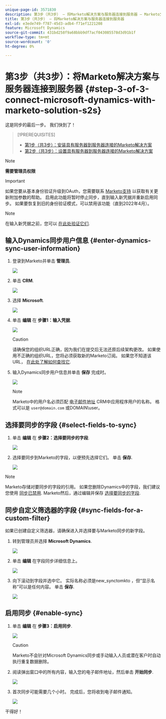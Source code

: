 ```yaml
---
unique-page-id: 3571830
description: 第3步（共3步） — 将Marketo解决方案与服务器连接到服务器 — Marketo文档 — 产品文档
title: 第3步（共3步） — 将Marketo解决方案与服务器连接到服务器
exl-id: e3ede749-f787-45d3-adb4-f71ef1221208
feature: Microsoft Dynamics
source-git-commit: 431bd258f9a68bbb9df7acf043085578d3d91b1f
workflow-type: tm+mt
source-wordcount: '0'
ht-degree: 0%

---
```


# 第3步（共3步）：将Marketo解决方案与服务器连接到服务器 {#step-3-of-3-connect-microsoft-dynamics-with-marketo-solution-s2s}

这是同步的最后一步。 我们快到了！

>[!PREREQUISITES]
>
>* [第1步（共3步）：安装具有服务器到服务器连接的Marketo解决方案](/help/marketo/product-docs/crm-sync/microsoft-dynamics-sync/sync-setup/microsoft-dynamics-365-with-s2s-connection/step-1-of-3-install.md)
>* [第2步（共3步）：设置具有服务器到服务器连接的Marketo解决方案](/help/marketo/product-docs/crm-sync/microsoft-dynamics-sync/sync-setup/microsoft-dynamics-365-with-s2s-connection/step-2-of-3-set-up.md)

>[!NOTE]
>
>**需要管理员权限**

>[!IMPORTANT]
>
>如果您要从基本身份验证升级到OAuth，您需要联系 [Marketo支持](https://nation.marketo.com/t5/support/ct-p/Support) 以获取有关更新附加参数的帮助。 启用此功能将暂时停止同步，直到输入新凭据并重新启用同步。 如果要恢复到旧的身份验证模式，可以禁用该功能（直到2022年4月）。

>[!NOTE]
>
>在输入新凭据之前，您可以 [在此处验证它们](/help/marketo/product-docs/crm-sync/microsoft-dynamics-sync/sync-setup/validate-microsoft-dynamics-sync.md).

## 输入Dynamics同步用户信息 {#enter-dynamics-sync-user-information}

1. 登录到Marketo并单击 **管理员**.

   ![](assets/login-admin.png)

1. 单击 **CRM**.

   ![](assets/image2015-3-16-9-3a47-3a34.png)

1. 选择 **Microsoft**.

   ![](assets/image2015-3-16-9-3a50-3a6.png)

1. 单击 **编辑** 在 **步骤1：输入凭据**.

   ![](assets/image2015-3-16-9-3a48-3a43.png)

   >[!CAUTION]
   >
   >请确保您的组织URL正确，因为我们在提交后无法还原后续架构更改。 如果使用不正确的组织URL，您将必须获取新的Marketo订阅。 如果您不知道该URL， [在此处了解如何查找它](/help/marketo/product-docs/crm-sync/microsoft-dynamics-sync/sync-setup/view-the-organization-service-url.md).

1. 输入Dynamics同步用户信息并单击 **保存** 完成时。

   ![](assets/step-3-of-3-connect-s2s-5.png)

   >[!NOTE]
   >
   >Marketo中的用户名必须匹配 [电子邮件地址](https://docs.microsoft.com/en-us/power-platform/admin/manage-application-users#view-or-edit-the-details-of-an-application-user) CRM中应用程序用户的名称。 格式可以是 `user@domain.com` 或DOMAIN\user。

## 选择要同步的字段 {#select-fields-to-sync}

1. 单击 **编辑** 在 **步骤2：选择要同步的字段**.

   ![](assets/image2015-3-16-9-3a51-3a28.png)

1. 选择要同步到Marketo的字段，以便预先选择它们。 单击 **保存**.

   ![](assets/image2016-8-25-15-3a6-3a11.png)

>[!NOTE]
>
>Marketo存储对要同步的字段的引用。 如果您删除Dynamics中的字段，我们建议您使用 [同步已禁用](/help/marketo/product-docs/crm-sync/salesforce-sync/enable-disable-the-salesforce-sync.md). Marketo然后，通过编辑并保存 [选择要同步的字段](/help/marketo/product-docs/crm-sync/microsoft-dynamics-sync/microsoft-dynamics-sync-details/microsoft-dynamics-sync-field-sync/editing-fields-to-sync-before-deleting-them-in-dynamics.md).

## 同步自定义筛选器的字段 {#sync-fields-for-a-custom-filter}

如果已创建自定义筛选器，请确保进入并选择要与Marketo同步的新字段。

1. 转到管理员并选择 **Microsoft Dynamics**.

   ![](assets/image2015-10-9-9-3a50-3a9.png)

1. 单击 **编辑** 在字段同步详细信息上。

   ![](assets/image2015-10-9-9-3a52-3a23.png)

1. 向下滚动到字段并选中它。 实际名称必须是new_synctomkto ，但“显示名称”可以是任何内容。 单击 **保存**.

   ![](assets/image2016-8-25-15-3a7-3a35.png)

## 启用同步 {#enable-sync}

1. 单击 **编辑** 在 **步骤3：启用同步**.

   ![](assets/image2015-3-16-9-3a52-3a2.png)

   >[!CAUTION]
   >
   >Marketo不会针对Microsoft Dynamics同步或手动输入人员或潜在客户时自动执行重复数据删除。

1. 阅读弹出窗口中的所有内容，输入您的电子邮件地址，然后单击 **开始同步**.

   ![](assets/image2015-3-16-9-3a55-3a10.png)

1. 首次同步可能需要几个小时。 完成后，您将收到电子邮件通知。

   ![](assets/image2015-3-16-9-3a59-3a51.png)

干得好！
